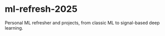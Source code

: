 # ml-refresh-2025
Personal ML refresher and projects, from classic ML to signal-based deep learning.
